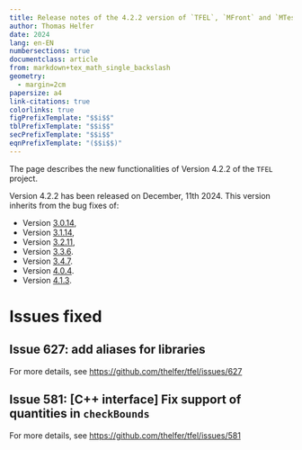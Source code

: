 ```yaml
---
title: Release notes of the 4.2.2 version of `TFEL`, `MFront` and `MTest`
author: Thomas Helfer
date: 2024
lang: en-EN
numbersections: true
documentclass: article
from: markdown+tex_math_single_backslash
geometry:
  - margin=2cm
papersize: a4
link-citations: true
colorlinks: true
figPrefixTemplate: "$$i$$"
tblPrefixTemplate: "$$i$$"
secPrefixTemplate: "$$i$$"
eqnPrefixTemplate: "($$i$$)"
---
```


The page describes the new functionalities of Version 4.2.2 of the
`TFEL` project.

Version 4.2.2 has been released on December, 11th 2024. This version
inherits from the bug fixes of:

- Version [3.0.14](release-notes-3.0.14.html),
- Version [3.1.14](release-notes-3.1.14.html),
- Version [3.2.11](release-notes-3.2.11.html),
- Version [3.3.6](release-notes-3.3.6.html).
- Version [3.4.7](release-notes-3.4.7.html).
- Version [4.0.4](release-notes-4.0.4.html).
- Version [4.1.3](release-notes-4.1.3.html).

# Issues fixed

## Issue 627: add aliases for libraries

For more details, see <https://github.com/thelfer/tfel/issues/627>

## Issue 581: [C++ interface] Fix support of quantities in `checkBounds`

For more details, see <https://github.com/thelfer/tfel/issues/581>


